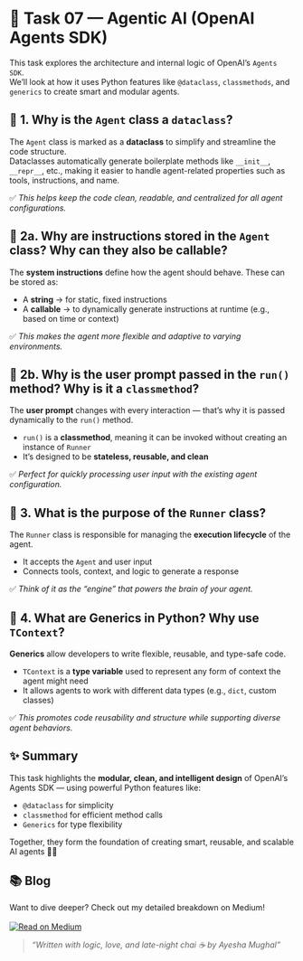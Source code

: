 # 🧠 Task 07 — Agentic AI (OpenAI Agents SDK)

This task explores the architecture and internal logic of OpenAI’s `Agents SDK`.  
We’ll look at how it uses Python features like `@dataclass`, `classmethods`, and `generics` to create smart and modular agents.

## 🔹 1. Why is the `Agent` class a `dataclass`?

The `Agent` class is marked as a **dataclass** to simplify and streamline the code structure.  
Dataclasses automatically generate boilerplate methods like `__init__`, `__repr__`, etc., making it easier to handle agent-related properties such as tools, instructions, and name.

✅ *This helps keep the code clean, readable, and centralized for all agent configurations.*

## 🔹 2a. Why are instructions stored in the `Agent` class? Why can they also be callable?

The **system instructions** define how the agent should behave. These can be stored as:

- A **string** → for static, fixed instructions  
- A **callable** → to dynamically generate instructions at runtime (e.g., based on time or context)

✅ *This makes the agent more flexible and adaptive to varying environments.*

## 🔹 2b. Why is the user prompt passed in the `run()` method? Why is it a `classmethod`?

The **user prompt** changes with every interaction — that’s why it is passed dynamically to the `run()` method.

- `run()` is a **classmethod**, meaning it can be invoked without creating an instance of `Runner`
- It’s designed to be **stateless, reusable, and clean**

✅ *Perfect for quickly processing user input with the existing agent configuration.*

## 🔹 3. What is the purpose of the `Runner` class?

The `Runner` class is responsible for managing the **execution lifecycle** of the agent.

- It accepts the `Agent` and user input
- Connects tools, context, and logic to generate a response

✅ *Think of it as the “engine” that powers the brain of your agent.*

## 🔹 4. What are Generics in Python? Why use `TContext`?

**Generics** allow developers to write flexible, reusable, and type-safe code.

- `TContext` is a **type variable** used to represent any form of context the agent might need
- It allows agents to work with different data types (e.g., `dict`, custom classes)

✅ *This promotes code reusability and structure while supporting diverse agent behaviors.*

## ✨ Summary

This task highlights the **modular, clean, and intelligent design** of OpenAI’s Agents SDK — using powerful Python features like:

- `@dataclass` for simplicity  
- `classmethod` for efficient method calls  
- `Generics` for type flexibility  

Together, they form the foundation of creating smart, reusable, and scalable AI agents 🤖💡

## 📚 Blog

Want to dive deeper? Check out my detailed breakdown on Medium!  
&nbsp;  
[![Read on Medium](https://img.shields.io/badge/Read%20on-Medium-000?style=for-the-badge&logo=medium&logoColor=white)](https://medium.com/@ayeshamughal21/understanding-agent-architecture-in-openais-agents-sdk-222fea3e1178)

> _“Written with logic, love, and late-night chai ☕ by Ayesha Mughal”_

